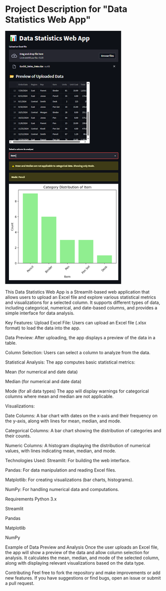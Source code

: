 # Project Description for "Data Statistics Web App"

![Image](image.png)

This Data Statistics Web App is a Streamlit-based web application that allows users to upload an Excel file and explore various statistical metrics and visualizations for a selected column. It supports different types of data, including categorical, numerical, and date-based columns, and provides a simple interface for data analysis.

Key Features:
Upload Excel File: Users can upload an Excel file (.xlsx format) to load the data into the app.

Data Preview: After uploading, the app displays a preview of the data in a table.

Column Selection: Users can select a column to analyze from the data.

Statistical Analysis: The app computes basic statistical metrics:

Mean (for numerical and date data)

Median (for numerical and date data)

Mode (for all data types) The app will display warnings for categorical columns where mean and median are not applicable.

Visualizations:

Date Columns: A bar chart with dates on the x-axis and their frequency on the y-axis, along with lines for mean, median, and mode.

Categorical Columns: A bar chart showing the distribution of categories and their counts.

Numeric Columns: A histogram displaying the distribution of numerical values, with lines indicating mean, median, and mode.

Technologies Used:
Streamlit: For building the web interface.

Pandas: For data manipulation and reading Excel files.

Matplotlib: For creating visualizations (bar charts, histograms).

NumPy: For handling numerical data and computations.

Requirements
Python 3.x

Streamlit

Pandas

Matplotlib

NumPy

Example of Data Preview and Analysis
Once the user uploads an Excel file, the app will show a preview of the data and allow column selection for analysis. It calculates the mean, median, and mode of the selected column, along with displaying relevant visualizations based on the data type.

Contributing
Feel free to fork the repository and make improvements or add new features. If you have suggestions or find bugs, open an issue or submit a pull request.
